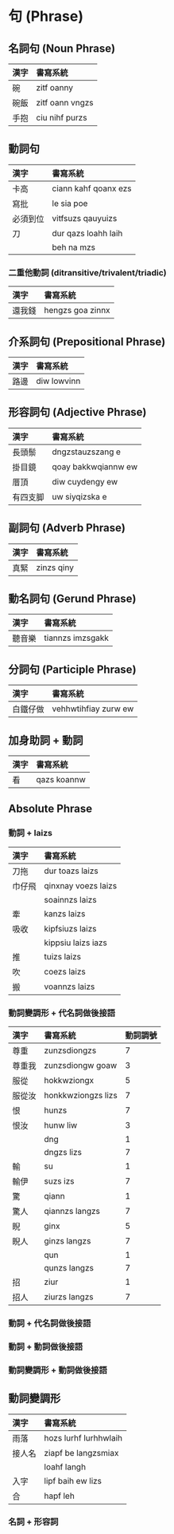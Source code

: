 # 句 (Phrase)

## 名詞句 (Noun Phrase)

| 漢字 | 書寫系統 |
| :--- | :--- |
| 碗 | zitf oanny |
| 碗飯 | zitf oann vngzs |
| 手抱 | ciu nihf purzs |

## 動詞句

| 漢字 | 書寫系統 |
| :--- | :--- |
| 卡高 | ciann kahf qoanx ezs |
| 寫批 | le sia poe |
| 必須到位 | vitfsuzs qauyuizs |
| 刀 | dur qazs loahh laih |
|| beh na mzs |

### 二重他動詞 (ditransitive/trivalent/triadic)

| 漢字 | 書寫系統 |
| :--- | :--- |
| 還我錢 | hengzs goa zinnx |

## 介系詞句 (Prepositional Phrase)

| 漢字 | 書寫系統 |
| :--- | :--- |
| 路邊 | diw lowvinn |

## 形容詞句 (Adjective Phrase)

| 漢字 | 書寫系統 |
| :--- | :--- |
| 長頭鬃 | dngzstauzszang e |
| 掛目鏡 | qoay bakkwqiannw ew |
| 厝頂 | diw cuydengy ew |
| 有四支脚 | uw siyqizska e |

## 副詞句 (Adverb Phrase)

| 漢字 | 書寫系統 |
| :--- | :--- |
| 真緊 | zinzs qiny |

## 動名詞句 (Gerund Phrase)

| 漢字 | 書寫系統 |
| :--- | :--- |
| 聽音樂 | tiannzs imzsgakk |

## 分詞句 (Participle Phrase)

| 漢字 | 書寫系統 |
| :--- | :--- |
| 白鐵仔做 | vehhwtihfiay zurw ew |

## 加身助詞 + 動詞

| 漢字 | 書寫系統 |
| :--- | :--- |
| 看 | qazs koannw |

## Absolute Phrase

### 動詞 + laizs

| 漢字 | 書寫系統 |
| :--- | :--- |
| 刀拖 | dur toazs laizs |
| 巾仔飛 | qinxnay voezs laizs |
|| soainnzs laizs |
| 牽 | kanzs laizs |
| 吸收 | kipfsiuzs laizs |
|| kippsiu laizs iazs |
| 推 | tuizs laizs |
| 吹 | coezs laizs |
| 搬 | voannzs laizs |

### 動詞變調形 + 代名詞做後接語

| 漢字 | 書寫系統 | 動詞調號 |
| :--- | :--- | :--- |
| 尊重 | zunzsdiongzs | 7 |
| 尊重我 | zunzsdiongw goaw | 3 |
| 服從 | hokkwziongx | 5 |
| 服從汝 | honkkwziongzs lizs | 7 |
| 恨 | hunzs | 7 |
| 恨汝 | hunw liw | 3 |
|| dng | 1 |
|| dngzs lizs | 7 |
| 輸 | su | 1 |
| 輸伊 | suzs izs | 7 |
| 驚 | qiann | 1 |
| 驚人 | qiannzs langzs | 7 |
| 睨 | ginx | 5 |
| 睨人 | ginzs langzs | 7 |
|| qun | 1 |
|| qunzs langzs | 7 |
| 招 | ziur | 1 |
| 招人 | ziurzs langzs | 7 |

### 動詞 + 代名詞做後接語

### 動詞 + 動詞做後接語

### 動詞變調形 + 動詞做後接語

## 動詞變調形

| 漢字 | 書寫系統 |
| :--- | :--- |
| 雨落 | hozs lurhf lurhhwlaih |
| 接人名 | ziapf be langzsmiax |
|| loahf langh |
| 入字 | lipf baih ew lizs |
| 合 | hapf leh |

### 名詞 + 形容詞
